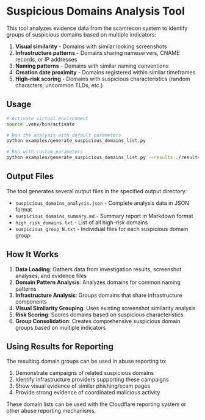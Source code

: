 # Suspicious Domains Analysis Tool

This tool analyzes evidence data from the scamrecon system to identify groups of suspicious domains based on multiple indicators:

1. **Visual similarity** - Domains with similar looking screenshots 
2. **Infrastructure patterns** - Domains sharing nameservers, CNAME records, or IP addresses
3. **Naming patterns** - Domains with similar naming conventions
4. **Creation date proximity** - Domains registered within similar timeframes
5. **High-risk scoring** - Domains with suspicious characteristics (random characters, uncommon TLDs, etc.)

## Usage

```bash
# Activate virtual environment
source .venv/bin/activate

# Run the analysis with default parameters
python examples/generate_suspicious_domains_list.py

# Run with custom parameters
python examples/generate_suspicious_domains_list.py --results ./results --screenshots ./screenshot_groups --evidence ./evidence --output ./custom_output
```

## Output Files

The tool generates several output files in the specified output directory:

- `suspicious_domains_analysis.json` - Complete analysis data in JSON format
- `suspicious_domains_summary.md` - Summary report in Markdown format
- `high_risk_domains.txt` - List of all high-risk domains
- `suspicious_group_N.txt` - Individual files for each suspicious domain group

## How It Works

1. **Data Loading**: Gathers data from investigation results, screenshot analyses, and evidence files
2. **Domain Pattern Analysis**: Analyzes domains for common naming patterns
3. **Infrastructure Analysis**: Groups domains that share infrastructure components
4. **Visual Similarity Grouping**: Uses existing screenshot similarity analysis
5. **Risk Scoring**: Scores domains based on suspicious characteristics
6. **Group Consolidation**: Creates comprehensive suspicious domain groups based on multiple indicators

## Using Results for Reporting

The resulting domain groups can be used in abuse reporting to:

1. Demonstrate campaigns of related suspicious domains
2. Identify infrastructure providers supporting these campaigns
3. Show visual evidence of similar phishing/scam pages
4. Provide strong evidence of coordinated malicious activity

These domain lists can be used with the Cloudflare reporting system or other abuse reporting mechanisms.
